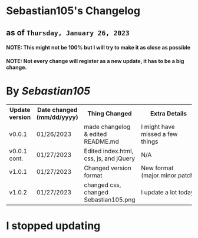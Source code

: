 # Sebastian105's Changelog
## as of `Thursday, January 26, 2023`
#### NOTE: This might not be 100% but I will try to make it as close as possible
#### NOTE: Not every change will register as a new update, it has to be a big change.
# By ***Sebastian105***

<table>
  <tr>
    <th>Update version</th>
    <th>Date changed (mm/dd/yyyy)</th>
    <th>Thing Changed</th>
    <th>Extra Details</th>
  </tr>
  <tr>
    <td>v0.0.1</td><!--Update version-->
    <td>01/26/2023</td><!--Date Changed-->
    <td>made changelog & edited README.md</td><!--Thing Changed-->
    <td>I might have missed a few things</td><!--extra details-->
  </tr>
  <tr>
    <td>v0.0.1 cont.</td><!--Update version-->
    <td>01/27/2023</td><!--Date Changed-->
    <td>Edited index.html, css, js, and jQuery</td><!--Thing Changed-->
    <td>N/A</td><!--extra details-->
  </tr>
  <tr>
    <td>v1.0.1</td><!--Update version-->
    <td>01/27/2023</td><!--Date Changed-->
    <td>Changed version format</td><!--Thing Changed-->
    <td>New format (major.minor.patch)</td><!--extra details-->
  </tr>
  <tr>
    <td>v1.0.2</td><!--Update version-->
    <td>01/27/2023</td><!--Date Changed-->
    <td>changed css, changed Sebastian105.png</td><!--Thing Changed-->
    <td>I update a lot today.</td><!--extra details-->
  </tr>
  </table>
<h1> I stopped updating</h1>
